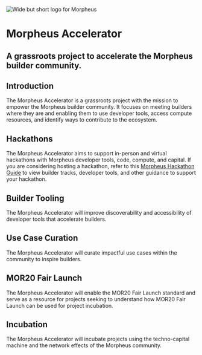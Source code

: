 ![Wide but short logo for Morpheus](https://github.com/MorpheusAIs/Morpheus/assets/1563345/be0c5a0f-0766-4e31-8e4a-ab18cd211961)

# Morpheus Accelerator
## A grassroots project to accelerate the Morpheus builder community.

## Introduction 
The Morpheus Accelerator is a grassroots project with the mission to empower the Morpheus builder community. It focuses on meeting builders where they are and enabling them to use developer tools, access compute resources, and identify ways to contribute to the ecosystem.

## Hackathons
The Morpheus Accelerator aims to support in-person and virtual hackathons with Morpheus developer tools, code, compute, and capital. If you are considering hosting a hackathon, refer to this [Morpheus Hackathon Guide](https://kevindenman.notion.site/Morpheus-Hackathon-Guide-12d87e2c683c80aaa890ff8e9f08f6d0) to view builder tracks, developer tools, and other guidance to support your hackathon.

## Builder Tooling
The Morpheus Accelerator will improve discoverability and accessibility of developer tools that accelerate builders. 

## Use Case Curation
The Morpheus Accelerator will curate impactful use cases within the community to inspire builders.

## MOR20 Fair Launch
The Morpheus Accelerator will enable the MOR20 Fair Launch standard and serve as a resource for projects seeking to understand how MOR20 Fair Launch can be used for project incubation. 

## Incubation
The Morpheus Accelerator will incubate projects using the techno-capital machine and the network effects of the Morpheus community.
